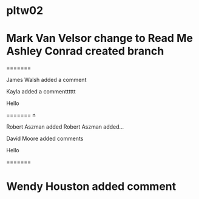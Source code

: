 # pltw02
Mark Van Velsor change to Read Me
Ashley Conrad created branch
=======
=======


James Walsh added a comment




Kayla added a commentttttt

Hello

=======
n

Robert Aszman added Robert Aszman added...




David Moore added comments



Hello

=======

Wendy Houston added comment
=======



